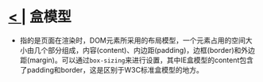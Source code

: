 # [< |](./readme.md) 盒模型


- 指的是页面在渲染时，DOM元素所采用的布局模型，一个元素占用的空间大小由几个部分组成，内容(content)、内边距(padding)，边框(border)和外边距(margin)。可以通过`box-sizing`来进行设置，其中IE盒模型的content包含了padding和border，这是区别于W3C标准盒模型的地方。
